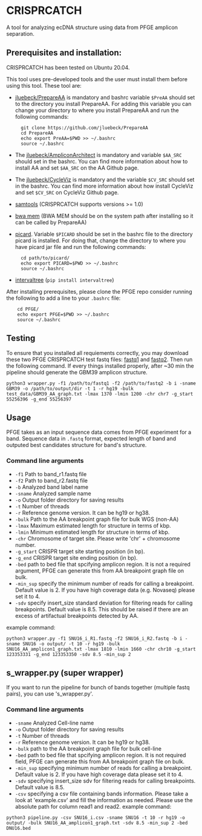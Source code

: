 # CRISPRCATCH
A tool for analyzing ecDNA structure using data from PFGE amplicon separation. 

## Prerequisites and installation:
CRISPRCATCH has been tested on Ubuntu 20.04.

This tool uses pre-developed tools and the user must install them before using this tool. These tool are:
- [jluebeck/PrepareAA](https://github.com/jluebeck/PrepareAA) is mandatory and bashrc variable `$PreAA` should set to the directory you install PrepareAA. For adding this variable you can change your directory to where you install PrepareAA and run the following commands:
        
        git clone https://github.com/jluebeck/PrepareAA
        cd PrepareAA
        echo export PreAA=$PWD >> ~/.bashrc
        source ~/.bashrc
- The [jluebeck/AmpliconArchitect](https://github.com/jluebeck/AmpliconArchitect) is mandatory and variable `$AA_SRC` should set in the bashrc. You can find more information about how to install AA and set `$AA_SRC` on the AA Github page.
- The [jluebeck/CycleViz](https://github.com/jluebeck/CycleViz) is mandatory and the variable `$CV_SRC` should set in the bashrc. You can find more information about how install CycleViz and set `$CV_SRC` on CycleViz Github page.
- [samtools](http://www.htslib.org/) (CRISPRCATCH supports versions >= 1.0)
- [bwa mem](https://github.com/lh3/bwa) (BWA MEM should be on the system path after installing so it can be called by PrepareAA)
- [picard](https://github.com/broadinstitute/picard). Variable `$PICARD` should be set in the bashrc file to the directory picard is installed. For doing that, change the directory to where you have picard jar file and run the following commands:

        cd path/to/picard/
        echo export PICARD=$PWD >> ~/.bashrc
        source ~/.bashrc
         
- [intervaltree](https://github.com/chaimleib/intervaltree) (`pip install intervaltree`)

After installing prerequisites, please clone the PFGE repo consider running the following to add a line to your `.bashrc` file:

        cd PFGE/
        echo export PFGE=$PWD >> ~/.bashrc
        source ~/.bashrc
        
## Testing
To ensure that you installed all requiements correctly, you may download these two PFGE CRISPRCATCH test fastq files: [fastq1](https://drive.google.com/file/d/1iYOMtjag3mnZdw5Bqm2cdatE_OwJXFk3/view?usp=sharing) and [fastq2](https://drive.google.com/file/d/1-Vbj6lAsQtQyeXZyT2jZi08HiPT3uUaJ/view?usp=sharing). Then run the following command. If every things installed properly, after ~30 min the pipeline should generate the GBM39 amplicon structure.

`python3 wrapper.py -f1 /path/to/fastq1 -f2 /path/to/fastq2 -b i -sname GBM39 -o /path/to/output/dir -t 1 -r hg19 -bulk test_data/GBM39_AA_graph.txt -lmax 1370 -lmin 1200 -chr chr7 -g_start 55256396 -g_end 55256397`


## Usage
PFGE takes as an input sequence data comes from PFGE experiment for a band. Sequence data in `.fastq` format, expected length of band and outputed best candidates structure for band's structure. 

### Command line arguments
- `-f1` Path to band_r1.fastq file
- `-f2` Path to band_r2.fastq file
- `-b` Analyzed band label name
- `-sname` Analyzed sample name
- `-o` Output folder directory for saving results
- `-t` Number of threads
- `-r` Reference genome version. It can be hg19 or hg38.
- `-bulk` Path to the AA breakpoint graph file for bulk WGS (non-AA)
- `-lmax` Maximum estimated length for structure in terms of kbp. 
- `-lmin` Minimum estimated length for structure in terms of kbp. 
- `-chr` Chromosome of target site. Please write 'chr' + chromosome number.
- `-g_start` CRISPR target site starting position (in bp).
- `-g_end` CRISPR target site ending position (in bp).
- `-bed` path to bed file that spcifying amplicon region. It is not a required argument, PFGE can generate this from AA breakpoint graph file on bulk. 
- `-min_sup` specify the minimum number of reads for calling a breakpoint. Default value is 2. If you have high coverage data (e.g. Novaseq) please set it to 4.
- `-sdv` specify insert_size standard deviation for filtering reads for calling breakpoints. Default value is 8.5. This should be raised if there are an excess of artifactual breakpoints detected by AA.

example command: 

`python3 wrapper.py -f1 SNU16_i_R1.fastq -f2 SNU16_i_R2.fastq -b i -sname SNU16 -o output/ -t 10 -r hg19 -bulk SNU16_AA_amplicon1_graph.txt -lmax 1810 -lmin 1660 -chr chr10 -g_start 123353331 -g_end 123353350 -sdv 8.5 -min_sup 2`

## s_wrapper.py (super wrapper)
If you want to run the pipeline for bunch of bands together (multiple fastq pairs), you can use 's_wrapper.py'.
### Command line arguments
- `-sname` Analyzed Cell-line name
- `-o` Output folder directory for saving results
- `-t` Number of threads
- `-r` Reference genome version. It can be hg19 or hg38.
- `-bulk` path to the AA breakpoint graph file for bulk cell-line
- `-bed`  path to bed file that spcifying amplicon region. It is not required field, PFGE can generate this from AA breakpoint graph file on bulk. 
- `-min_sup` specifying minimum number of reads for calling a breakpoint. Default value is 2. If you have high coverage data please set it to 4.
- `-sdv` specifying insert_size sdv for filtering reads for calling breakpoints. Default value is 8.5.
- `-csv` specifying a csv file containing bands information. Please take a look at 'example.csv' and fill the information as needed. Please use the absolute path for column read1 and read2.
example command: 

`python3 pipeline.py -csv SNU16_i.csv -sname SNU16 -t 10 -r hg19 -o output/ -bulk SNU16_AA_amplicon1_graph.txt -sdv 8.5 -min_sup 2 -bed DNU16.bed`

